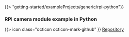 {{> "getting-started/exampleProjects/generic/rpi-python"}}

### RPI camera module example in Python

{{> icon class="octicon octicon-mark-github" }}
[Repository](https://github.com/resin-io-projects/resin-rpi-python-picamera)
